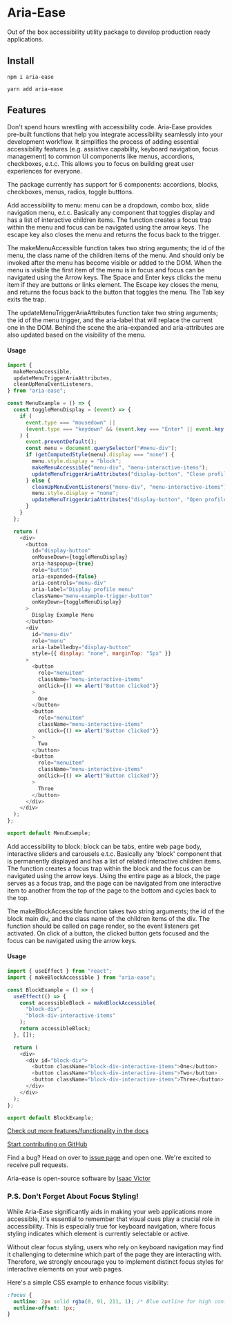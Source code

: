 # Aria-Ease

Out of the box accessibility utility package to develop production ready applications.

## Install

`npm i aria-ease`

`yarn add aria-ease`

## Features

Don't spend hours wrestling with accessibility code. Aria-Ease provides pre-built functions that help you integrate accessibility seamlessly into your development workflow. It simplifies the process of adding essential accessibility features (e.g. assistive capability, keyboard navigation, focus management) to common UI components like menus, accordions, checkboxes, e.t.c. This allows you to focus on building great user experiences for everyone.

The package currently has support for 6 components: accordions, blocks, checkboxes, menus, radios, toggle butttons.

Add accessibility to menu: menu can be a dropdown, combo box, slide navigation menu, e.t.c. Basically any component that toggles display and has a list of interactive children items. The function creates a focus trap within the menu and focus can be navigated using the arrow keys. The escape key also closes the menu and returns the focus back to the trigger.

The makeMenuAccessible function takes two string arguments; the id of the menu, the class name of the children items of the menu. And should only be invoked after the menu has become visible or added to the DOM. When the menu is visible the first item of the menu is in focus and focus can be navigated using the Arrow keys. The Space and Enter keys clicks the menu item if they are buttons or links element. The Escape key closes the menu, and returns the focus back to the button that toggles the menu. The Tab key exits the trap.

The updateMenuTriggerAriaAttributes function take two string arguments; the id of the menu trigger, and the aria-label that will replace the current one in the DOM. Behind the scene the aria-expanded and aria-attributes are also updated based on the visibility of the menu.

#### Usage

```javascript
import {
  makeMenuAccessible,
  updateMenuTriggerAriaAttributes,
  cleanUpMenuEventListeners,
} from "aria-ease";

const MenuExample = () => {
  const toggleMenuDisplay = (event) => {
    if (
      event.type === "mousedown" ||
      (event.type === "keydown" && (event.key === "Enter" || event.key === " "))
    ) {
      event.preventDefault();
      const menu = document.querySelector("#menu-div");
      if (getComputedStyle(menu).display === "none") {
        menu.style.display = "block";
        makeMenuAccessible("menu-div", "menu-interactive-items");
        updateMenuTriggerAriaAttributes("display-button", "Close profile menu");
      } else {
        cleanUpMenuEventListeners("menu-div", "menu-interactive-items");
        menu.style.display = "none";
        updateMenuTriggerAriaAttributes("display-button", "Open profile menu");
      }
    }
  };

  return (
    <div>
      <button
        id="display-button"
        onMouseDown={toggleMenuDisplay}
        aria-haspopup={true}
        role="button"
        aria-expanded={false}
        aria-controls="menu-div"
        aria-label="Display profile menu"
        className="menu-example-trigger-button"
        onKeyDown={toggleMenuDisplay}
      >
        Display Example Menu
      </button>
      <div
        id="menu-div"
        role="menu"
        aria-labelledby="display-button"
        style={{ display: "none", marginTop: "5px" }}
      >
        <button
          role="menuitem"
          className="menu-interactive-items"
          onClick={() => alert("Button clicked")}
        >
          One
        </button>
        <button
          role="menuitem"
          className="menu-interactive-items"
          onClick={() => alert("Button clicked")}
        >
          Two
        </button>
        <button
          role="menuitem"
          className="menu-interactive-items"
          onClick={() => alert("Button clicked")}
        >
          Three
        </button>
      </div>
    </div>
  );
};

export default MenuExample;
```

Add accessibility to block: block can be tabs, entire web page body, interactive sliders and carousels e.t.c. Basically any 'block' component that is permanently displayed and has a list of related interactive children items. The function creates a focus trap within the block and the focus can be navigated using the arrow keys. Using the entire page as a block, the page serves as a focus trap, and the page can be navigated from one interactive item to another from the top of the page to the bottom and cycles back to the top.

The makeBlockAccessible function takes two string arguments; the id of the block main div, and the class name of the children items of the div. The function should be called on page render, so the event listeners get activated. On click of a button, the clicked button gets focused and the focus can be navigated using the arrow keys.

#### Usage

```javascript
import { useEffect } from "react";
import { makeBlockAccessible } from "aria-ease";

const BlockExample = () => {
  useEffect(() => {
    const accessibleBlock = makeBlockAccessible(
      "block-div",
      "block-div-interactive-items"
    );
    return accessibleBlock;
  }, []);

  return (
    <div>
      <div id="block-div">
        <button className="block-div-interactive-items">One</button>
        <button className="block-div-interactive-items">Two</button>
        <button className="block-div-interactive-items">Three</button>
      </div>
    </div>
  );
};

export default BlockExample;
```

[Check out more features/functionality in the docs](https://ariaease.xyz/docs)

[Start contributing on GitHub](https://github.com/aria-ease/aria-ease)

Find a bug? Head on over to [issue page](https://github.com/aria-ease/aria-ease/issues) and open one. We're excited to receive pull requests.

Aria-ease is open-source software by [Isaac Victor](https://isaacvictordev.web.app/)

### P.S. Don't Forget About Focus Styling!

While Aria-Ease significantly aids in making your web applications more accessible, it's essential to remember that visual cues play a crucial role in accessibility. This is especially true for keyboard navigation, where focus styling indicates which element is currently selectable or active.

Without clear focus styling, users who rely on keyboard navigation may find it challenging to determine which part of the page they are interacting with. Therefore, we strongly encourage you to implement distinct focus styles for interactive elements on your web pages.

Here's a simple CSS example to enhance focus visibility:

```css
:focus {
  outline: 2px solid rgba(0, 91, 211, 1); /* Blue outline for high contrast */
  outline-offset: 1px;
}
```
